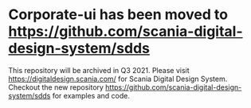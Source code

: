 # Corporate-ui has been moved to https://github.com/scania-digital-design-system/sdds

This repository will be archived in Q3 2021. Please visit https://digitaldesign.scania.com/ for Scania Digital Design System. Checkout the new repository https://github.com/scania-digital-design-system/sdds for examples and code.
